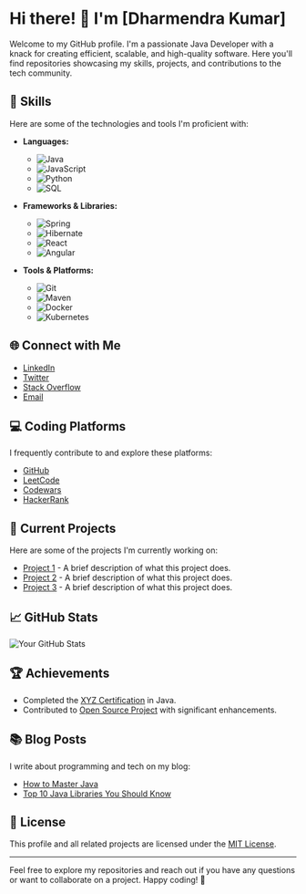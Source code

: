 # Hi there! 👋 I'm [Dharmendra Kumar]

Welcome to my GitHub profile. I'm a passionate Java Developer with a knack for creating efficient, scalable, and high-quality software. Here you'll find repositories showcasing my skills, projects, and contributions to the tech community.

## 🚀 Skills

Here are some of the technologies and tools I'm proficient with:

- **Languages:**
  - ![Java](https://img.shields.io/badge/-Java-orange)
  - ![JavaScript](https://img.shields.io/badge/-JavaScript-yellow)
  - ![Python](https://img.shields.io/badge/-Python-blue)
  - ![SQL](https://img.shields.io/badge/-SQL-lightgrey)

- **Frameworks & Libraries:**
  - ![Spring](https://img.shields.io/badge/-Spring-brightgreen)
  - ![Hibernate](https://img.shields.io/badge/-Hibernate-red)
  - ![React](https://img.shields.io/badge/-React-blue)
  - ![Angular](https://img.shields.io/badge/-Angular-red)

- **Tools & Platforms:**
  - ![Git](https://img.shields.io/badge/-Git-orange)
  - ![Maven](https://img.shields.io/badge/-Maven-yellow)
  - ![Docker](https://img.shields.io/badge/-Docker-blue)
  - ![Kubernetes](https://img.shields.io/badge/-Kubernetes-green)

## 🌐 Connect with Me

- [LinkedIn](https://www.linkedin.com/in/yourprofile)
- [Twitter](https://twitter.com/yourhandle)
- [Stack Overflow](https://stackoverflow.com/users/youruserid)
- [Email](mailto:youremail@example.com)

## 💻 Coding Platforms

I frequently contribute to and explore these platforms:

- [GitHub](https://github.com/yourusername)
- [LeetCode](https://leetcode.com/yourprofile)
- [Codewars](https://www.codewars.com/users/yourusername)
- [HackerRank](https://www.hackerrank.com/yourusername)

## 🔧 Current Projects

Here are some of the projects I'm currently working on:

- [Project 1](https://github.com/yourusername/project1) - A brief description of what this project does.
- [Project 2](https://github.com/yourusername/project2) - A brief description of what this project does.
- [Project 3](https://github.com/yourusername/project3) - A brief description of what this project does.

## 📈 GitHub Stats

![Your GitHub Stats](https://github-readme-stats.vercel.app/api?username=yourusername&show_icons=true&count_private=true&hide_title=false&hide=prs&theme=radical)

## 🏆 Achievements

- Completed the [XYZ Certification](https://example.com) in Java.
- Contributed to [Open Source Project](https://github.com/opensource/project) with significant enhancements.

## 📚 Blog Posts

I write about programming and tech on my blog:

- [How to Master Java](https://medium.com/@yourprofile/how-to-master-java-12345)
- [Top 10 Java Libraries You Should Know](https://medium.com/@yourprofile/top-10-java-libraries-you-should-know-67890)

## 📝 License

This profile and all related projects are licensed under the [MIT License](https://opensource.org/licenses/MIT).

---

Feel free to explore my repositories and reach out if you have any questions or want to collaborate on a project. Happy coding! 🚀


